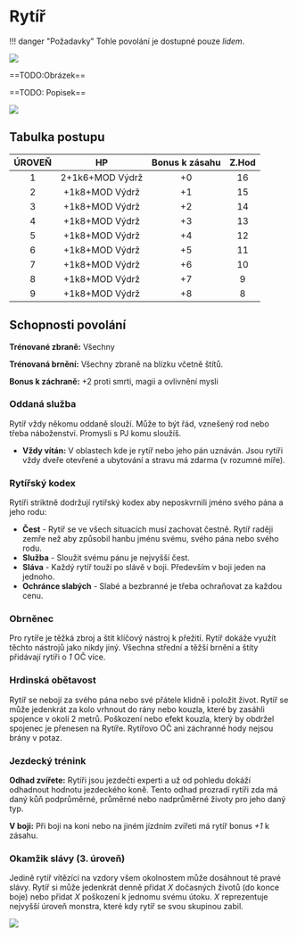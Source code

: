 # Rytíř

!!! danger "Požadavky"
    Tohle povolání je dostupné pouze *lidem*.

<img src="/assets/sep_line.png"/>

==TODO:Obrázek==

==TODO: Popisek==

<img src="/assets/sep_line.png"/>

## Tabulka postupu

| ÚROVEŇ |       HP        | Bonus k zásahu | Z.Hod |
| :----: | :-------------: | :------------: | :---: |
|   1    | 2+1k6+MOD Výdrž |       +0       |  16   |
|   2    | +1k8+MOD Výdrž  |       +1       |  15   |
|   3    | +1k8+MOD Výdrž  |       +2       |  14   |
|   4    | +1k8+MOD Výdrž  |       +3       |  13   |
|   5    | +1k8+MOD Výdrž  |       +4       |  12   |
|   6    | +1k8+MOD Výdrž  |       +5       |  11   |
|   7    | +1k8+MOD Výdrž  |       +6       |  10   |
|   8    | +1k8+MOD Výdrž  |       +7       |   9   |
|   9    | +1k8+MOD Výdrž  |       +8       |   8   |

## Schopnosti povolání

**Trénované zbraně:** Všechny 

**Trénovaná brnění:** Všechny zbraně na blízku včetně štítů.

**Bonus k záchraně:** +2 proti smrti, magii a ovlivnění mysli

### Oddaná služba

Rytíř vždy někomu oddaně slouží. Může to být řád, vznešený rod nebo třeba náboženství. Promysli s PJ komu sloužíš.

- **Vždy vítán:** V oblastech kde je rytíř nebo jeho pán uznáván. Jsou rytíři vždy dveře otevřené a ubytování a stravu má zdarma (v rozumné míře).

### Rytířský kodex

Rytíři striktně dodržují rytířský kodex aby neposkvrnili jméno svého pána a jeho rodu:

- **Čest** - Rytíř se ve všech situacích musí zachovat čestně. Rytíř raději zemře než aby způsobil hanbu jménu svému, svého pána nebo svého rodu. 
- **Služba** - Sloužit svému pánu je nejvyšší čest.
- **Sláva** - Každý rytíř touží po slávě v boji. Především v boji jeden na jednoho.
- **Ochránce slabých** - Slabé a bezbranné je třeba ochraňovat za každou cenu. 

### Obrněnec

Pro rytíře je těžká zbroj a štít klíčový nástroj k přežití. Rytíř dokáže využít těchto nástrojů jako nikdy jiný. Všechna střední a těžší brnění a štíty přidávají rytíři o *1* OČ více.

### Hrdinská obětavost

Rytíř se nebojí za svého pána nebo své přátele klidně i položit život. Rytíř se může jedenkrát za kolo vrhnout do rány nebo kouzla, které by zasáhli spojence v okolí 2 metrů. Poškození nebo efekt kouzla, který by obdržel spojenec je přenesen na Rytíře. Rytířovo OČ ani záchranné hody nejsou brány v potaz.

### Jezdecký trénink

**Odhad zvířete:** Rytíři jsou jezdečtí experti a už od pohledu dokáží odhadnout hodnotu jezdeckého koně. Tento odhad prozradí rytíři zda má daný kůň podprůměrné, průměrné nebo nadprůměrné životy pro jeho daný typ.

**V boji:** Při boji na koni nebo na jiném jízdním zvířeti má rytíř bonus *+1* k zásahu.

### Okamžik slávy (3. úroveň)

Jedině rytíř vítězící na vzdory všem okolnostem může dosáhnout té pravé slávy. Rytíř si může jedenkrát denně přidat *X* dočasných životů (do konce boje) nebo přidat *X* poškození k jednomu svému útoku. *X* reprezentuje nejvyšší úroveň monstra, které kdy rytíř se svou skupinou zabil.

<img src="/assets/sep_line.png"/>
